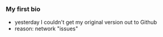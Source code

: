 ### My first bio
- yesterday I couldn't get my original version out to Github
- reason: network "issues"
